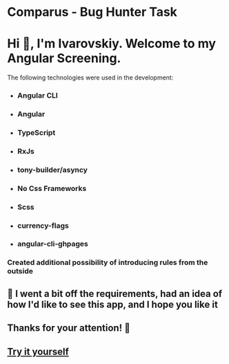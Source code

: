 # Comparus - Bug Hunter Task

# Hi 👋, I'm Ivarovskiy. Welcome to my Angular Screening.

The following technologies were used in the development:

- ### Angular CLI
- ### Angular
- ### TypeScript
- ### RxJs
- ### tony-builder/asyncy
- ### No Css Frameworks
- ### Scss
- ### currency-flags
- ### angular-cli-ghpages


### Created additional possibility of introducing rules from the outside

## 📝 I went a bit off the requirements, had an idea of how I'd like to see this app, and I hope you like it

## Thanks for your attention! 🤝

## [Try it yourself](https://ivarovskiy.github.io/bug-hunter/)
